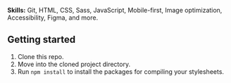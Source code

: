 
**Skills:** Git, HTML, CSS, Sass, JavaScript, Mobile-first, Image optimization, Accessibility, Figma, and more.

## Getting started

1. Clone this repo.
2. Move into the cloned project directory.
3. Run `npm install` to install the packages for compiling your stylesheets.
